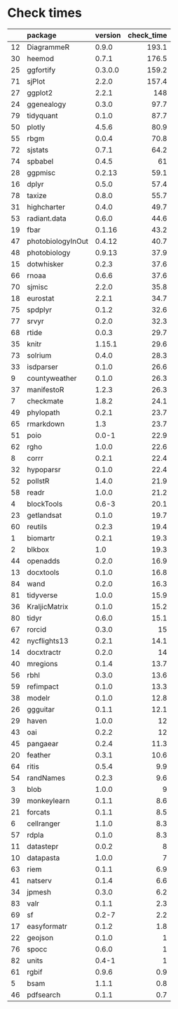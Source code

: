 # Check times

|   |package           |version | check_time|
|:--|:-----------------|:-------|----------:|
|12 |DiagrammeR        |0.9.0   |      193.1|
|30 |heemod            |0.7.1   |      176.5|
|25 |ggfortify         |0.3.0.0 |      159.2|
|71 |sjPlot            |2.2.0   |      157.4|
|27 |ggplot2           |2.2.1   |        148|
|24 |ggenealogy        |0.3.0   |       97.7|
|79 |tidyquant         |0.1.0   |       87.7|
|50 |plotly            |4.5.6   |       80.9|
|55 |rbgm              |0.0.4   |       70.8|
|72 |sjstats           |0.7.1   |       64.2|
|74 |spbabel           |0.4.5   |         61|
|28 |ggpmisc           |0.2.13  |       59.1|
|16 |dplyr             |0.5.0   |       57.4|
|78 |taxize            |0.8.0   |       55.7|
|31 |highcharter       |0.4.0   |       49.7|
|53 |radiant.data      |0.6.0   |       44.6|
|19 |fbar              |0.1.16  |       43.2|
|47 |photobiologyInOut |0.4.12  |       40.7|
|48 |photobiology      |0.9.13  |       37.9|
|15 |dotwhisker        |0.2.3   |       37.6|
|66 |rnoaa             |0.6.6   |       37.6|
|70 |sjmisc            |2.2.0   |       35.8|
|18 |eurostat          |2.2.1   |       34.7|
|75 |spdplyr           |0.1.2   |       32.6|
|77 |srvyr             |0.2.0   |       32.3|
|68 |rtide             |0.0.3   |       29.7|
|35 |knitr             |1.15.1  |       29.6|
|73 |solrium           |0.4.0   |       28.3|
|33 |isdparser         |0.1.0   |       26.6|
|9  |countyweather     |0.1.0   |       26.3|
|37 |manifestoR        |1.2.3   |       26.3|
|7  |checkmate         |1.8.2   |       24.1|
|49 |phylopath         |0.2.1   |       23.7|
|65 |rmarkdown         |1.3     |       23.7|
|51 |poio              |0.0-1   |       22.9|
|62 |rgho              |1.0.0   |       22.6|
|8  |corrr             |0.2.1   |       22.4|
|32 |hypoparsr         |0.1.0   |       22.4|
|52 |pollstR           |1.4.0   |       21.9|
|58 |readr             |1.0.0   |       21.2|
|4  |blockTools        |0.6-3   |       20.1|
|23 |getlandsat        |0.1.0   |       19.7|
|60 |reutils           |0.2.3   |       19.4|
|1  |biomartr          |0.2.1   |       19.3|
|2  |blkbox            |1.0     |       19.3|
|44 |openadds          |0.2.0   |       16.9|
|13 |docxtools         |0.1.0   |       16.8|
|84 |wand              |0.2.0   |       16.3|
|81 |tidyverse         |1.0.0   |       15.9|
|36 |KraljicMatrix     |0.1.0   |       15.2|
|80 |tidyr             |0.6.0   |       15.1|
|67 |rorcid            |0.3.0   |         15|
|42 |nycflights13      |0.2.1   |       14.1|
|14 |docxtractr        |0.2.0   |         14|
|40 |mregions          |0.1.4   |       13.7|
|56 |rbhl              |0.3.0   |       13.6|
|59 |refimpact         |0.1.0   |       13.3|
|38 |modelr            |0.1.0   |       12.8|
|26 |ggguitar          |0.1.1   |       12.1|
|29 |haven             |1.0.0   |         12|
|43 |oai               |0.2.2   |         12|
|45 |pangaear          |0.2.4   |       11.3|
|20 |feather           |0.3.1   |       10.6|
|64 |ritis             |0.5.4   |        9.9|
|54 |randNames         |0.2.3   |        9.6|
|3  |blob              |1.0.0   |          9|
|39 |monkeylearn       |0.1.1   |        8.6|
|21 |forcats           |0.1.1   |        8.5|
|6  |cellranger        |1.1.0   |        8.3|
|57 |rdpla             |0.1.0   |        8.3|
|11 |datastepr         |0.0.2   |          8|
|10 |datapasta         |1.0.0   |          7|
|63 |riem              |0.1.1   |        6.9|
|41 |natserv           |0.1.4   |        6.6|
|34 |jpmesh            |0.3.0   |        6.2|
|83 |valr              |0.1.1   |        2.3|
|69 |sf                |0.2-7   |        2.2|
|17 |easyformatr       |0.1.2   |        1.8|
|22 |geojson           |0.1.0   |          1|
|76 |spocc             |0.6.0   |          1|
|82 |units             |0.4-1   |          1|
|61 |rgbif             |0.9.6   |        0.9|
|5  |bsam              |1.1.1   |        0.8|
|46 |pdfsearch         |0.1.1   |        0.7|


